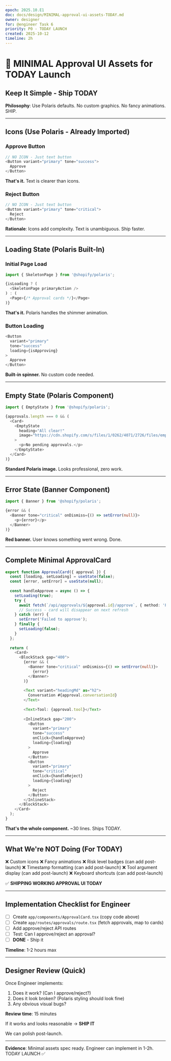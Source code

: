 ```yaml
---
epoch: 2025.10.E1
doc: docs/design/MINIMAL-approval-ui-assets-TODAY.md
owner: designer
for: @engineer Task 6
priority: P0 - TODAY LAUNCH
created: 2025-10-12
timeline: 2h
---
```


# 🚨 MINIMAL Approval UI Assets for TODAY Launch

## Keep It Simple - Ship TODAY

**Philosophy**: Use Polaris defaults. No custom graphics. No fancy animations. SHIP.

---

## Icons (Use Polaris - Already Imported)

### Approve Button
```typescript
// NO ICON - Just text button
<Button variant="primary" tone="success">
  Approve
</Button>
```

**That's it.** Text is clearer than icons.

### Reject Button
```typescript
// NO ICON - Just text button
<Button variant="primary" tone="critical">
  Reject
</Button>
```

**Rationale**: Icons add complexity. Text is unambiguous. Ship faster.

---

## Loading State (Polaris Built-In)

### Initial Page Load
```typescript
import { SkeletonPage } from '@shopify/polaris';

{isLoading ? (
  <SkeletonPage primaryAction />
) : (
  <Page>{/* Approval cards */}</Page>
)}
```

**That's it.** Polaris handles the shimmer animation.

### Button Loading
```typescript
<Button 
  variant="primary" 
  tone="success"
  loading={isApproving}
>
  Approve
</Button>
```

**Built-in spinner.** No custom code needed.

---

## Empty State (Polaris Component)

```typescript
import { EmptyState } from '@shopify/polaris';

{approvals.length === 0 && (
  <Card>
    <EmptyState
      heading="All clear!"
      image="https://cdn.shopify.com/s/files/1/0262/4071/2726/files/emptystate-files.png"
    >
      <p>No pending approvals.</p>
    </EmptyState>
  </Card>
)}
```

**Standard Polaris image.** Looks professional, zero work.

---

## Error State (Banner Component)

```typescript
import { Banner } from '@shopify/polaris';

{error && (
  <Banner tone="critical" onDismiss={() => setError(null)}>
    <p>{error}</p>
  </Banner>
)}
```

**Red banner.** User knows something went wrong. Done.

---

## Complete Minimal ApprovalCard

```typescript
export function ApprovalCard({ approval }) {
  const [loading, setLoading] = useState(false);
  const [error, setError] = useState(null);
  
  const handleApprove = async () => {
    setLoading(true);
    try {
      await fetch(`/api/approvals/${approval.id}/approve`, { method: 'POST' });
      // Success - card will disappear on next refresh
    } catch (err) {
      setError('Failed to approve');
    } finally {
      setLoading(false);
    }
  };
  
  return (
    <Card>
      <BlockStack gap="400">
        {error && (
          <Banner tone="critical" onDismiss={() => setError(null)}>
            {error}
          </Banner>
        )}
        
        <Text variant="headingMd" as="h2">
          Conversation #{approval.conversationId}
        </Text>
        
        <Text>Tool: {approval.tool}</Text>
        
        <InlineStack gap="200">
          <Button
            variant="primary"
            tone="success"
            onClick={handleApprove}
            loading={loading}
          >
            Approve
          </Button>
          <Button
            variant="primary"
            tone="critical"
            onClick={handleReject}
            loading={loading}
          >
            Reject
          </Button>
        </InlineStack>
      </BlockStack>
    </Card>
  );
}
```

**That's the whole component.** ~30 lines. Ships TODAY.

---

## What We're NOT Doing (For TODAY)

❌ Custom icons
❌ Fancy animations
❌ Risk level badges (can add post-launch)
❌ Timestamp formatting (can add post-launch)
❌ Tool argument display (can add post-launch)
❌ Keyboard shortcuts (can add post-launch)

✅ **SHIPPING WORKING APPROVAL UI TODAY**

---

## Implementation Checklist for Engineer

- [ ] Create `app/components/ApprovalCard.tsx` (copy code above)
- [ ] Create `app/routes/approvals/route.tsx` (fetch approvals, map to cards)
- [ ] Add approve/reject API routes
- [ ] Test: Can I approve/reject an approval?
- [ ] **DONE** - Ship it

**Timeline**: 1-2 hours max

---

## Designer Review (Quick)

Once Engineer implements:
1. Does it work? (Can I approve/reject?)
2. Does it look broken? (Polaris styling should look fine)
3. Any obvious visual bugs?

**Review time**: 15 minutes

If it works and looks reasonable → **SHIP IT**

We can polish post-launch.

---

**Evidence**: Minimal assets spec ready. Engineer can implement in 1-2h. TODAY LAUNCH ✅
